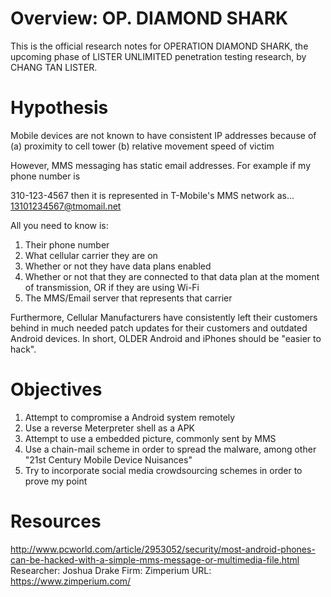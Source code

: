 # Overview: OP. DIAMOND SHARK
This is the official research notes for OPERATION DIAMOND SHARK, the upcoming phase of LISTER UNLIMITED penetration testing research, by CHANG TAN LISTER.

# Hypothesis
Mobile devices are not known to have consistent IP addresses because of (a) proximity to cell tower (b) relative movement speed of victim

However, MMS messaging has static email addresses. For example if my phone number is 

310-123-4567 then it is represented in T-Mobile's MMS network as...
13101234567@tmomail.net

All you need to know is:

1. Their phone number
2. What cellular carrier they are on
3. Whether or not they have data plans enabled
4. Whether or not that they are connected to that data plan at the moment of transmission, OR if they are using Wi-Fi
5. The MMS/Email server that represents that carrier

Furthermore, Cellular Manufacturers have consistently left their customers behind in much needed patch updates for their customers and outdated Android devices. In short, OLDER Android and iPhones should be "easier to hack".

# Objectives

1. Attempt to compromise a Android system remotely
2. Use a reverse Meterpreter shell as a APK
3. Attempt to use a embedded picture, commonly sent by MMS
4. Use a chain-mail scheme in order to spread the malware, among other "21st Century Mobile Device Nuisances"
5. Try to incorporate social media crowdsourcing schemes in order to prove my point

# Resources
http://www.pcworld.com/article/2953052/security/most-android-phones-can-be-hacked-with-a-simple-mms-message-or-multimedia-file.html
Researcher: Joshua Drake
Firm: Zimperium
URL: https://www.zimperium.com/
